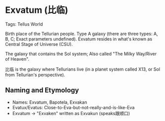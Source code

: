 # Exvatum (比临)

Tags: Tellus World

Birth place of the Tellurian people. Type A galaxy (there are three types: A, B, C; Exact parameters undefined). Exvatum resides in what's known as Central Stage of Universe (CSU).

The galaxy that contains the Sol system; Also called "The Milky Way/River of Heaven".

比临 is the galaxy where Tellurians live (in a planet system called X13, or Sol from Tellurian's perspective).

## Naming and Etymology

* Names: Exvatum, Bapotela, Exvakan
* Evatux/Evatus: Close-to-Eva-but-not-really-and-is-like-Eva
* Exvatum -> "Exvaken" written as Exvakun (speaks跟顺口)